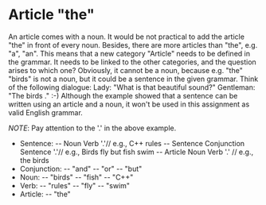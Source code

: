 # Article "the"
An article comes with a noun. It would be not practical to add the article "the" in front of every noun. 
Besides, there are more articles than "the", e.g. "a", "an". This means that a new category "Article" needs
to be defined in the grammar. It needs to be linked to the other categories, and the question arises to which one?
Obviously, it cannot be a noun, because e.g. "the" "birds" is not a noun, but it could be a sentence in the given
grammar. Think of the following dialogue:
Lady: "What is that beautiful sound?"
Gentleman: "The birds ." :-)
Although the example showed that a sentence can be written using an article and a noun, it won't be used
in this assignment as valid English grammar.

*NOTE*: Pay attention to the '.' in the above example.

- Sentence:
-- Noun Verb '.'// e.g., C++ rules
-- Sentence Conjunction Sentence '.'// e.g., Birds fly but fish swim
-- Article Noun Verb '.' // e.g., the birds
- Conjunction:
-- "and"
-- "or"
-- "but"
- Noun:
-- "birds"
-- "fish"
-- "C++"
- Verb:
-- "rules"
-- "fly"
-- "swim"
- Article:
-- "the"